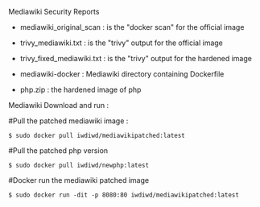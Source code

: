  Mediawiki Security Reports
  
  - mediawiki_original_scan : is the "docker scan" for the official image
  
  - trivy_mediawiki.txt : is the "trivy" output for the official image
  
  - trivy_fixed_mediawiki.txt : is the "trivy" output for the hardened image
  
  - mediawiki-docker : Mediawiki directory containing Dockerfile
  
  - php.zip : the hardened image of php 

Mediawiki Download and run :

#Pull the patched mediawiki image : 

```$ sudo docker pull iwdiwd/mediawikipatched:latest```

#Pull the patched php version

```$ sudo docker pull iwdiwd/newphp:latest```

#Docker run the mediawiki patched image

```$ sudo docker run -dit -p 8080:80 iwdiwd/mediawikipatched:latest```
